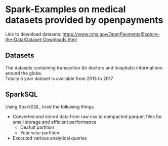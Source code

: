 # Spark-Examples on medical datasets provided by openpayments

Link to download datasets: https://www.cms.gov/OpenPayments/Explore-the-Data/Dataset-Downloads.html


## Datasets
The datasets containing transaction (to doctors and hospitals) informations around the globe.<br>
Totally 5 year dataset is available from 2013 to 2017

## SparkSQL
Using SparkSQL, tried the following things
* Converted and stored data from raw csv to compacted parquet files for small storage and efficient performance
  * Deafult partition
  * Year wise partition
* Executed various analytical queries
